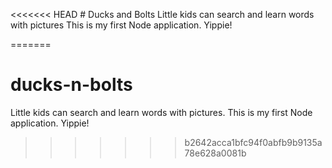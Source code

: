 <<<<<<< HEAD
﻿# Ducks and Bolts
﻿Little kids can search and learn words with pictures
﻿This is my first Node application. Yippie!


=======
# ducks-n-bolts
Little kids can search and learn words with pictures. This is my first Node application. Yippie!
>>>>>>> b2642acca1bfc94f0abfb9b9135a78e628a0081b
